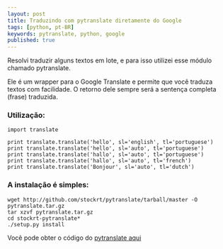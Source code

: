 ```yaml
---
layout: post
title: Traduzindo com pytranslate diretamente do Google
tags: [python, pt-BR]
keywords: pytranslate, python, google
published: true
---
```

Resolvi traduzir alguns textos em lote, e para isso utilizei esse módulo
chamado pytranslate.

Ele é um wrapper para o Google Translate e permite que você traduza textos com
facilidade. O retorno dele sempre será a sentença completa (frase) traduzida.

### Utilização:

    import translate

    print translate.translate('hello', sl='english', tl='portuguese')
    print translate.translate('hello', sl='auto', tl='portuguese')
    print translate.translate('hallo', sl='auto', tl='portuguese')
    print translate.translate('hallo', sl='auto', tl='french')
    print translate.translate('Bonjour', sl='auto', tl='dutch')

### A instalação é simples:

    wget http://github.com/stockrt/pytranslate/tarball/master -O pytranslate.tar.gz
    tar xzvf pytranslate.tar.gz
    cd stockrt-pytranslate*
    ./setup.py install

Você pode obter o código do [pytranslate aqui](http://github.com/stockrt/pytranslate)
